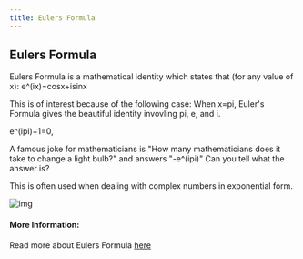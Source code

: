 ```yaml
---
title: Eulers Formula
---
```

## Eulers Formula

Eulers Formula is a mathematical identity which states that (for any value of x):
 e^(ix)=cosx+isinx
 
This is of interest because of the following case: 
When x=pi, Euler's Formula gives the beautiful identity invovling pi, e, and i.

 e^(ipi)+1=0, 

A famous joke for mathematicians is "How many mathematicians does it take to change a light bulb?" and answers "-e^(ipi)" 
Can you tell what the answer is?

This is often used when dealing with complex numbers in exponential form. 

![img](https://upload.wikimedia.org/wikipedia/commons/thumb/e/eb/Euler%27s_formula.png/300px-Euler%27s_formula.png)

<!-- The article goes here, in GitHub-flavored Markdown. Feel free to add YouTube videos, images, and CodePen/JSBin embeds  -->

#### More Information:
Read more about Eulers Formula [here](http://mathworld.wolfram.com/EulerFormula.html)
<!-- Please add any articles you think might be helpful to read before writing the article -->


